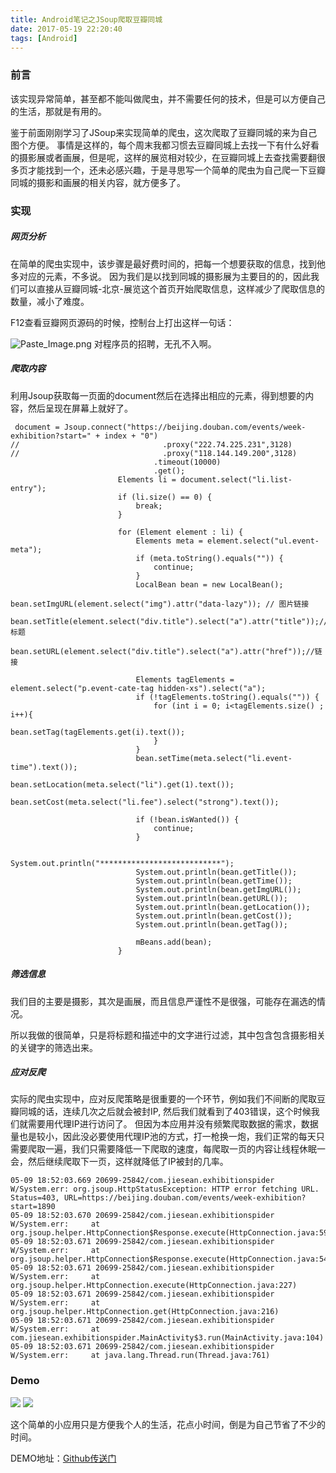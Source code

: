 ```yaml
---
title: Android笔记之JSoup爬取豆瓣同城
date: 2017-05-19 22:20:40
tags: [Android]
---
```



### 前言
该实现异常简单，甚至都不能叫做爬虫，并不需要任何的技术，但是可以方便自己的生活，那就是有用的。

鉴于前面刚刚学习了JSoup来实现简单的爬虫，这次爬取了豆瓣同城的来为自己图个方便。
事情是这样的，每个周末我都习惯去豆瓣同城上去找一下有什么好看的摄影展或者画展，但是呢，这样的展览相对较少，在豆瓣同城上去查找需要翻很多页才能找到一个，还未必感兴趣，于是寻思写一个简单的爬虫为自己爬一下豆瓣同城的摄影和画展的相关内容，就方便多了。

<!-- more -->

### 实现
##### 网页分析
在简单的爬虫实现中，该步骤是最好费时间的，把每一个想要获取的信息，找到他多对应的元素，不多说。
因为我们是以找到同城的摄影展为主要目的的，因此我们可以直接从豆瓣同城-北京-展览这个首页开始爬取信息，这样减少了爬取信息的数量，减小了难度。

F12查看豆瓣网页源码的时候，控制台上打出这样一句话：

![Paste_Image.png](http://upload-images.jianshu.io/upload_images/1806858-cc680bf7a5951ef5.png?imageMogr2/auto-orient/strip%7CimageView2/2/w/1240)
对程序员的招聘，无孔不入啊。
##### 爬取内容

利用Jsoup获取每一页面的document然后在选择出相应的元素，得到想要的内容，然后呈现在屏幕上就好了。
```
 document = Jsoup.connect("https://beijing.douban.com/events/week-exhibition?start=" + index + "0")
//                                .proxy("222.74.225.231",3128)
//                                .proxy("118.144.149.200",3128)
                                .timeout(10000)
                                .get();
                        Elements li = document.select("li.list-entry");
                        if (li.size() == 0) {
                            break;
                        }

                        for (Element element : li) {
                            Elements meta = element.select("ul.event-meta");
                            if (meta.toString().equals("")) {
                                continue;
                            }
                            LocalBean bean = new LocalBean();
                            bean.setImgURL(element.select("img").attr("data-lazy")); // 图片链接
                            bean.setTitle(element.select("div.title").select("a").attr("title"));//标题
                            bean.setURL(element.select("div.title").select("a").attr("href"));//链接

                            Elements tagElements = element.select("p.event-cate-tag hidden-xs").select("a");
                            if (!tagElements.toString().equals("")) {
                                for (int i = 0; i<tagElements.size() ; i++){
                                    bean.setTag(tagElements.get(i).text());
                                }
                            }
                            bean.setTime(meta.select("li.event-time").text());
                            bean.setLocation(meta.select("li").get(1).text());
                            bean.setCost(meta.select("li.fee").select("strong").text());

                            if (!bean.isWanted()) {
                                continue;
                            }

                            System.out.println("***************************");
                            System.out.println(bean.getTitle());
                            System.out.println(bean.getTime());
                            System.out.println(bean.getImgURL());
                            System.out.println(bean.getURL());
                            System.out.println(bean.getLocation());
                            System.out.println(bean.getCost());
                            System.out.println(bean.getTag());

                            mBeans.add(bean);
                        }
```
##### 筛选信息
我们目的主要是摄影，其次是画展，而且信息严谨性不是很强，可能存在漏选的情况。

所以我做的很简单，只是将标题和描述中的文字进行过滤，其中包含包含摄影相关的关键字的筛选出来。
##### 应对反爬
实际的爬虫实现中，应对反爬策略是很重要的一个环节，例如我们不间断的爬取豆瓣同城的话，连续几次之后就会被封IP, 然后我们就看到了403错误，这个时候我们就需要用代理IP进行访问了。
但因为本应用并没有频繁爬取数据的需求，数据量也是较小，因此没必要使用代理IP池的方式，打一枪换一炮，我们正常的每天只需要爬取一遍，我们只需要降低一下爬取的速度，每爬取一页的内容让线程休眠一会，然后继续爬取下一页，这样就降低了IP被封的几率。
```
05-09 18:52:03.669 20699-25842/com.jiesean.exhibitionspider W/System.err: org.jsoup.HttpStatusException: HTTP error fetching URL. Status=403, URL=https://beijing.douban.com/events/week-exhibition?start=1890
05-09 18:52:03.670 20699-25842/com.jiesean.exhibitionspider W/System.err:     at org.jsoup.helper.HttpConnection$Response.execute(HttpConnection.java:590)
05-09 18:52:03.671 20699-25842/com.jiesean.exhibitionspider W/System.err:     at org.jsoup.helper.HttpConnection$Response.execute(HttpConnection.java:540)
05-09 18:52:03.671 20699-25842/com.jiesean.exhibitionspider W/System.err:     at org.jsoup.helper.HttpConnection.execute(HttpConnection.java:227)
05-09 18:52:03.671 20699-25842/com.jiesean.exhibitionspider W/System.err:     at org.jsoup.helper.HttpConnection.get(HttpConnection.java:216)
05-09 18:52:03.671 20699-25842/com.jiesean.exhibitionspider W/System.err:     at com.jiesean.exhibitionspider.MainActivity$3.run(MainActivity.java:104)
05-09 18:52:03.671 20699-25842/com.jiesean.exhibitionspider W/System.err:     at java.lang.Thread.run(Thread.java:761)
```

### Demo
![](http://upload-images.jianshu.io/upload_images/1806858-3989d99191d47c9d.png?imageMogr2/auto-orient/strip%7CimageView2/2/w/222)
![](http://upload-images.jianshu.io/upload_images/1806858-0c254484ce9f4d15.png?imageMogr2/auto-orient/strip%7CimageView2/2/w/222)

这个简单的小应用只是方便我个人的生活，花点小时间，倒是为自己节省了不少的时间。

DEMO地址：[Github传送门](https://github.com/Jiesean/ExhibitionSpider)
